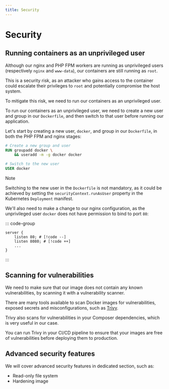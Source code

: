 ```yaml
---
title: Security
---
```


# Security

## Running containers as an unprivileged user

Although our nginx and PHP FPM workers are running as unprivileged users (respectively `nginx` and `www-data`), our containers are still running as `root`.

This is a security risk, as an attacker who gains access to the container could escalate their privileges to `root` and potentially compromise the host system.

To mitigate this risk, we need to run our containers as an unprivileged user.

To run our containers as an unprivileged user, we need to create a new user and group in our `Dockerfile`, and then switch to that user before running our application.

Let's start by creating a new user, `docker`, and group in our `Dockerfile`, in both the PHP FPM and nginx stages:

```dockerfile
# Create a new group and user
RUN groupadd docker \
    && useradd -m -g docker docker

# Switch to the new user
USER docker
```

> [!NOTE]
> Switching to the new user in the `Dockerfile` is not mandatory, as it could be achieved by setting the `securityContext.runAsUser` property in the Kubernetes `Deployment` manifest.

We'll also need to make a change to our nginx configuration, as the unprivileged user `docker` does not have permission to bind to port `80`:

::: code-group
```nginx [vhost.conf]
server {
    listen 80; # [!code --]
    listen 8080; # [!code ++]
    ...
}
```
:::

## Scanning for vulnerabilities

We need to make sure that our image does not contain any known vulnerabilities, by scanning it with a vulnerability scanner.

There are many tools available to scan Docker images for vulnerabilities, exposed secrets and misconfigurations, such as [Trivy](https://aquasecurity.github.io/trivy/).

Trivy also scans for vulnerabilities in your Composer dependencies, which is very useful in our case.

You can run Trivy in your CI/CD pipeline to ensure that your images are free of vulnerabilities before deploying them to production.

## Advanced security features

We will cover advanced security features in dedicated section, such as:

* Read-only file system
* Hardening image
